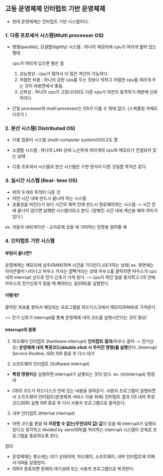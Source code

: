 ## 고등 운영체제 인터럽트 기반 운영체제

- 현대 운영체제는 인터럽트 기반 시스템이다.

### 1. 다중 프로세서 시스템(Multi processor OS)

- 병렬(parallel), 강결합(tightly) 시스템 : 하나의 메모리에 cpu가 여러개 붙어 있는 형태  

  cpu가 여러개 있으면 좋은 점  
  1. 성능향상 : cpu가 많아서 더 많은 계산이 가능하다.
  2. 저렴한 비용 : 하나의 강한 cpu를 두는 것보다 약하고 저렴한 cpu를 여러개 두는 것이 비용면에서 좋음.
  3. 신뢰성 : 하나의 cpu가 고장나더라도 다른 cpu가 여전히 동작하기 때문에 신뢰적이다.

- 단일 processor와 multi processor는 OS가 다를 수 밖에 없다. (스케줄링 자체도 다르기 )

### 2. 분산 시스템( Distributed OS)

- 다중 컴퓨터 시스템 (multi-computer system)이라고도 함
- 소결합 시스템 : 하나의 LAN 상에 느슨하게 여러개의 cpu와 메모리가 연결되어 있는 상태

- 다중 프로세서 시스템과 분산 시스템은 구현 방식이 다른 것일뿐 목적은 같다.

### 3. 실시간 시스템 (Real- time OS)

- 위의 두개와 목적이 다른 것
- 어떤 시간 내에 반드시 끝나야 하는 시스템
- 효율성을 따진다기 보다 시간의 제약 안에 반드시 완료해야하는 시스템
  -> 시간 안에 끝나지 않으면 실패한 시스템이라고 본다. (정해진 시간 내에 계산을 해야 의미가 있다.)

ex. 자동차 네비게이션 - 교차로에 섰을 때 가야하는 방향을 알려줄 때

### 4. 인터럽트 기반 시스템

#### 부팅이 끝나면?

운영체제는 메모리에 상주(RAM)하며 사건을 기다린다.(대기하는 상태)
ex. 화면에는 아이콘들이 나타나고 마우스 커서는 깜빡거리는 상태
마우스를 클릭하면 마우스가 cpu 내의 interrupt 선으로 전기 신호가 가게 된다. -> cpu가 하던 일을 중지하고 OS 안에 마우스의 전기신호가 왔을 때 해야되는 일(ISR)을 실행한다.

#### 어떻게?

클릭된 좌표를 찾아서 해당되는 프로그램을 하드디스크에서 메모리(RAM)로 가져온다.

=> 전기 신호가 interrupt를 통해 운영체제 내의 코드를 실행시킨다는 것이 중요!

#### interrupt의 종류

1. 하드웨어 인터럽트 (hardware interrupt)
   **인터럽트 결과**(마우스 클릭 -> 전기신호) **운영체제 내의 특정코드(double click 시 주어진 명령)를 실행**한다. (Interrupt Service Routine, ISR) ISR 종료 후 다시 대기

2. 소프트웨어 인터럽트 (Software interrupt)

- **특정 명령어**를 실행하면 interrupt가 실행되는 것이 있다.
  ex. int(interrupt) 명령어

- OS의 코드가 하드디스크 안에 있는 내용을 읽어온다.
  사용자 프로그램이 실행되면서 소프트웨어 인터럽트(운영체제 서비스 이용 위해)
  인터럽트 결과 OS 내의 특정 코드(ISR) 실행
  ISR 종료 후 다시 사용자 프로그램으로 돌아온다.

3. 내부 인터럽트 (Internal interrupt)

- 어떤 코드를 짰을 때 **저장할 수 없는(무한대의 값) 값**이 있을 때 interrupt가 실행되었다고 생각하고 divided by zero(ISR)를 처리하는 interrupt 시스템이 강제로 프로그램을 종료하도록 한다.

정리

- 운영체제는 평소에는 대기 상태이며, 하드웨어, 소프트웨어, 내부 인터럽트에 의해서 ISR을 실행한다.
- ISR이 종료되면 원래의 대기상태 또는 사용자 프로그램으로 복귀한다.
